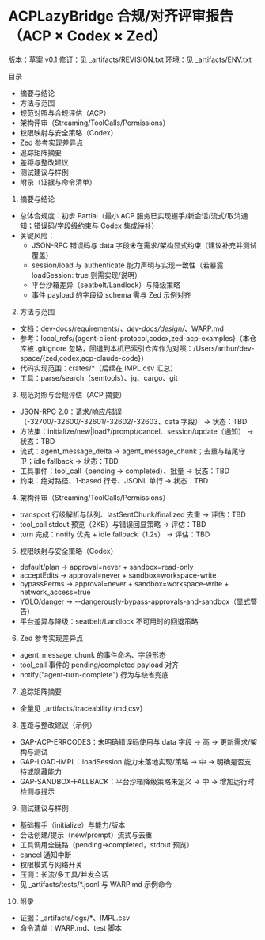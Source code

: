 # ACPLazyBridge 合规/对齐评审报告（ACP × Codex × Zed）

版本：草案 v0.1
修订：见 _artifacts/REVISION.txt
环境：见 _artifacts/ENV.txt

目录
- 摘要与结论
- 方法与范围
- 规范对照与合规评估（ACP）
- 架构评审（Streaming/ToolCalls/Permissions）
- 权限映射与安全策略（Codex）
- Zed 参考实现差异点
- 追踪矩阵摘要
- 差距与整改建议
- 测试建议与样例
- 附录（证据与命令清单）

1) 摘要与结论
- 总体合规度：初步 Partial（最小 ACP 服务已实现握手/新会话/流式/取消通知；错误码/字段级约束与 Codex 集成待补）
- 关键风险：
  - JSON-RPC 错误码与 data 字段未在需求/架构显式约束（建议补充并测试覆盖）
  - session/load 与 authenticate 能力声明与实现一致性（若暴露 loadSession: true 则需实现/说明）
  - 平台沙箱差异（seatbelt/Landlock）与降级策略
  - 事件 payload 的字段级 schema 需与 Zed 示例对齐

2) 方法与范围
- 文档：dev-docs/requirements/*、dev-docs/design/*、WARP.md
- 参考：local_refs/{agent-client-protocol,codex,zed-acp-examples}（本仓库被 .gitignore 忽略，回退到本机已索引仓库作为对照：/Users/arthur/dev-space/{zed,codex,acp-claude-code}）
- 代码实现范围：crates/*（后续在 IMPL.csv 汇总）
- 工具：parse/search（semtools）、jq、cargo、git

3) 规范对照与合规评估（ACP 摘要）
- JSON-RPC 2.0：请求/响应/错误（-32700/-32600/-32601/-32602/-32603、data 字段） → 状态：TBD
- 方法集：initialize/new|load?/prompt/cancel、session/update（通知） → 状态：TBD
- 流式：agent_message_delta → agent_message_chunk；去重与结尾守卫；idle fallback → 状态：TBD
- 工具事件：tool_call（pending → completed）、批量 → 状态：TBD
- 约束：绝对路径、1-based 行号、JSONL 单行 → 状态：TBD

4) 架构评审（Streaming/ToolCalls/Permissions）
- transport 行级解析与队列、lastSentChunk/finalized 去重 → 评估：TBD
- tool_call stdout 预览（2KB）与错误回显策略 → 评估：TBD
- turn 完成：notify 优先 + idle fallback（1.2s） → 评估：TBD

5) 权限映射与安全策略（Codex）
- default/plan → approval=never + sandbox=read-only
- acceptEdits → approval=never + sandbox=workspace-write
- bypassPerms → approval=never + sandbox=workspace-write + network_access=true
- YOLO/danger → --dangerously-bypass-approvals-and-sandbox（显式警告）
- 平台差异与降级：seatbelt/Landlock 不可用时的回退策略

6) Zed 参考实现差异点
- agent_message_chunk 的事件命名、字段形态
- tool_call 事件的 pending/completed payload 对齐
- notify("agent-turn-complete") 行为与缺省兜底

7) 追踪矩阵摘要
- 全量见 _artifacts/traceability.{md,csv}

8) 差距与整改建议（示例）
- GAP-ACP-ERRCODES：未明确错误码使用与 data 字段 → 高 → 更新需求/架构与测试
- GAP-LOAD-IMPL：loadSession 能力未落地实现/策略 → 中 → 明确是否支持或隐藏能力
- GAP-SANDBOX-FALLBACK：平台沙箱降级策略未定义 → 中 → 增加运行时检测与提示

9) 测试建议与样例
- 基础握手（initialize）与能力/版本
- 会话创建/提示（new/prompt）流式与去重
- 工具调用全链路（pending→completed，stdout 预览）
- cancel 通知中断
- 权限模式与网络开关
- 压测：长流/多工具/并发会话
- 见 _artifacts/tests/*.jsonl 与 WARP.md 示例命令

10) 附录
- 证据：_artifacts/logs/*、IMPL.csv
- 命令清单：WARP.md、test 脚本

